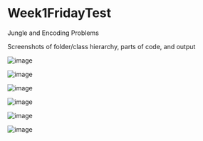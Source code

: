 # Week1FridayTest
Jungle and Encoding Problems

Screenshots of folder/class hierarchy, parts of code, and output

![image](https://user-images.githubusercontent.com/44408528/47570578-79b80600-d904-11e8-81a6-3a86c5f024ff.png)

![image](https://user-images.githubusercontent.com/44408528/47570474-470e0d80-d904-11e8-8eae-64a58c296ac8.png)

![image](https://user-images.githubusercontent.com/44408528/47570616-98b69800-d904-11e8-9257-a9043c1158af.png)

![image](https://user-images.githubusercontent.com/44408528/47570703-cdc2ea80-d904-11e8-8fcd-55fbc76b33bb.png)

![image](https://user-images.githubusercontent.com/44408528/47570737-e3381480-d904-11e8-83e3-3faff90570f8.png)

![image](https://user-images.githubusercontent.com/44408528/47570780-fcd95c00-d904-11e8-8fc0-7b335c369549.png)
